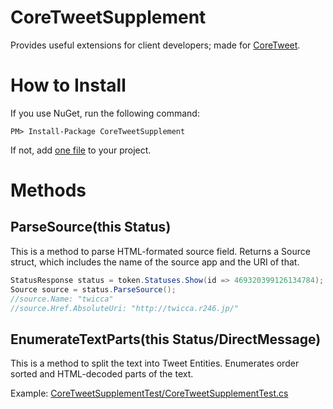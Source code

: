# CoreTweetSupplement #
Provides useful extensions for client developers; made for [CoreTweet](http://coretweet.github.io/).

# How to Install #
If you use NuGet, run the following command:
```
PM> Install-Package CoreTweetSupplement
```

If not, add [one file](https://github.com/azyobuzin/CoreTweetSupplement/blob/master/CoreTweetSupplement/CoreTweetSupplement.cs) to your project.

# Methods #
## ParseSource(this Status) ##
This is a method to parse HTML-formated source field.
Returns a Source struct, which includes the name of the source app and the URI of that.

```csharp
StatusResponse status = token.Statuses.Show(id => 469320399126134784);
Source source = status.ParseSource();
//source.Name: "twicca"
//source.Href.AbsoluteUri: "http://twicca.r246.jp/"
```

## EnumerateTextParts(this Status/DirectMessage) ##
This is a method to split the text into Tweet Entities.
Enumerates order sorted and HTML-decoded parts of the text.

Example: [CoreTweetSupplementTest/CoreTweetSupplementTest.cs](https://github.com/azyobuzin/CoreTweetSupplement/blob/f695b971fb2415180b7091bbc0b78280bda5e7ff/CoreTweetSupplementTest/CoreTweetSupplementTest.cs#L53-L332)
